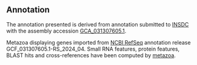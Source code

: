 **Annotation**
----------

The annotation presented is derived from annotation submitted to
[INSDC](http://www.insdc.org) with the assembly accession [GCA\_031307605.1](http://www.ebi.ac.uk/ena/data/view/GCA_031307605.1).

Metazoa displaying genes imported from [NCBI RefSeq](https://www.ncbi.nlm.nih.gov/genome/annotation_euk/Tribolium_castaneum/GCF_031307605.1-RS_2024_04.html) annotation release GCF_031307605.1-RS_2024_04.
Small RNA features, protein features, BLAST hits and cross-references have been
computed by [metazoa](https://metazoa.ensembl.org/info/genome/annotation/index.html).
